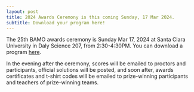```yaml
---
layout: post
title: 2024 Awards Ceremony is this coming Sunday, 17 Mar 2024.
subtitle: Download your program here!
---
```


The 25th BAMO awards ceremony is Sunday Mar 17, 2024 at Santa Clara University in Daly Science 207, from 2:30-4:30PM.
You can download a program  [here](/archives/winners/BAMO2024AwardsProgram.pdf).

In the evening after the ceremony, scores will be emailed to proctors and participants, official solutions will be posted, and soon after, 
awards certificates and t-shirt codes will be emailed to prize-winning participants and teachers of prize-winning teams.
